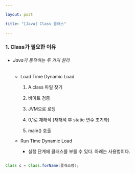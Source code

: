 ---
layout: post
title: "[Java] Class 클래스"
---

### 1. Class가 필요한 이유
- ###### Java가 동작하는 두 가지 원리
	- Load Time Dynamic Load
		1) A.class 파일 찾기
        2) 바이트 검증
        3) JVM으로 로딩
        4) 0,1로 재해석 (재해석 후 static 변수 초기화)
        5) main() 호출

	- Run Time Dynamic Load
		- 실행 단계에 클래스를 부를 수 있다. 아래는 사용법이다.
```java
Class c = Class.forName(클래스명);
```